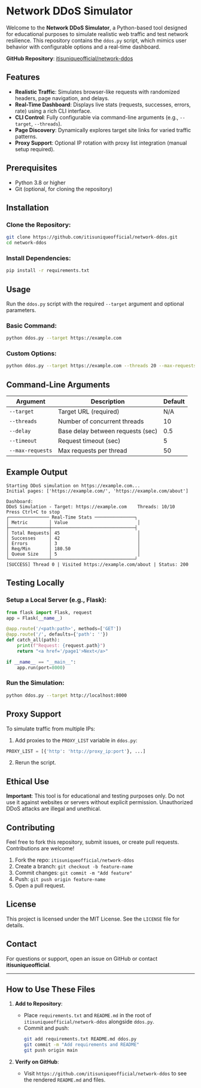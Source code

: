 # Network DDoS Simulator

Welcome to the **Network DDoS Simulator**, a Python-based tool designed for educational purposes to simulate realistic web traffic and test network resilience. This repository contains the `ddos.py` script, which mimics user behavior with configurable options and a real-time dashboard.

**GitHub Repository**: [itisuniqueofficial/network-ddos](https://github.com/itisuniqueofficial/network-ddos)

## Features

- **Realistic Traffic**: Simulates browser-like requests with randomized headers, page navigation, and delays.
- **Real-Time Dashboard**: Displays live stats (requests, successes, errors, rate) using a rich CLI interface.
- **CLI Control**: Fully configurable via command-line arguments (e.g., `--target`, `--threads`).
- **Page Discovery**: Dynamically explores target site links for varied traffic patterns.
- **Proxy Support**: Optional IP rotation with proxy list integration (manual setup required).

## Prerequisites

- Python 3.8 or higher
- Git (optional, for cloning the repository)

## Installation

### Clone the Repository:
```bash
git clone https://github.com/itisuniqueofficial/network-ddos.git
cd network-ddos
```

### Install Dependencies:
```bash
pip install -r requirements.txt
```

## Usage

Run the `ddos.py` script with the required `--target` argument and optional parameters.

### Basic Command:
```bash
python ddos.py --target https://example.com
```

### Custom Options:
```bash
python ddos.py --target https://example.com --threads 20 --max-requests 100 --delay 0.3
```

## Command-Line Arguments

| Argument      | Description                         | Default |
|--------------|-------------------------------------|---------|
| `--target`   | Target URL (required)              | N/A     |
| `--threads`  | Number of concurrent threads       | 10      |
| `--delay`    | Base delay between requests (sec)  | 0.5     |
| `--timeout`  | Request timeout (sec)              | 5       |
| `--max-requests` | Max requests per thread         | 50      |

## Example Output

```
Starting DDoS simulation on https://example.com...
Initial pages: ['https://example.com/', 'https://example.com/about']

Dashboard:
DDoS Simulation - Target: https://example.com    Threads: 10/10    Press Ctrl+C to stop
┌─────────────── Real-Time Stats ───────────────┐
│ Metric        │ Value                          │
├───────────────┼───────────────────────────────┤
│ Total Requests│ 45                             │
│ Successes     │ 42                             │
│ Errors        │ 3                              │
│ Req/Min       │ 180.50                         │
│ Queue Size    │ 5                              │
└───────────────┴───────────────────────────────┘
[SUCCESS] Thread 0 | Visited https://example.com/about | Status: 200
```

## Testing Locally

### Setup a Local Server (e.g., Flask):
```python
from flask import Flask, request
app = Flask(__name__)

@app.route('/<path:path>', methods=['GET'])
@app.route('/', defaults={'path': ''})
def catch_all(path):
    print(f"Request: {request.path}")
    return "<a href='/page1'>Next</a>"

if __name__ == "__main__":
    app.run(port=8000)
```

### Run the Simulation:
```bash
python ddos.py --target http://localhost:8000
```

## Proxy Support

To simulate traffic from multiple IPs:

1. Add proxies to the `PROXY_LIST` variable in `ddos.py`:
```python
PROXY_LIST = [{'http': 'http://proxy_ip:port'}, ...]
```

2. Rerun the script.

## Ethical Use

**Important**: This tool is for educational and testing purposes only. Do not use it against websites or servers without explicit permission. Unauthorized DDoS attacks are illegal and unethical.

## Contributing

Feel free to fork this repository, submit issues, or create pull requests. Contributions are welcome!

1. Fork the repo: `itisuniqueofficial/network-ddos`
2. Create a branch: `git checkout -b feature-name`
3. Commit changes: `git commit -m "Add feature"`
4. Push: `git push origin feature-name`
5. Open a pull request.

## License

This project is licensed under the MIT License. See the `LICENSE` file for details.

## Contact

For questions or support, open an issue on GitHub or contact **itisuniqueofficial**.

---

## How to Use These Files

1. **Add to Repository**:
   - Place `requirements.txt` and `README.md` in the root of `itisuniqueofficial/network-ddos` alongside `ddos.py`.
   - Commit and push:
     ```bash
     git add requirements.txt README.md ddos.py
     git commit -m "Add requirements and README"
     git push origin main
     ```

2. **Verify on GitHub**:
   - Visit `https://github.com/itisuniqueofficial/network-ddos` to see the rendered `README.md` and files.

